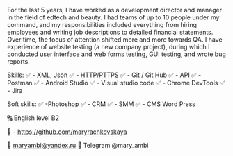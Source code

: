 For the last 5 years, I have worked as a development director and manager in the field of edtech and beauty. I had teams of up to 10 people under my command, and my responsibilities included everything from hiring employees and writing job descriptions to detailed financial statements. Over time, the focus of attention shifted more and more towards QA.
I have experience of website testing (a new company project), during which I conducted user interface and web forms testing, GUI testing, and wrote bug reports.

Skills:
✅ - XML, Json
✅ - HTTP/PTTPS
✅ - Git / Git Hub
✅ - API 
✅ - Postman
✅ - Android Studio
✅ - Visual studio code
✅ - Chrome DevTools
✅ - Jira

Soft skills:
✅ -Photoshop
✅ - CRM
✅ - SMM
✅ - CMS Word Press

🔠 English level B2 

📎 - https://github.com/maryrachkovskaya
 
📧 maryambi@yandex.ru
📩 Telegram @mary_ambi
